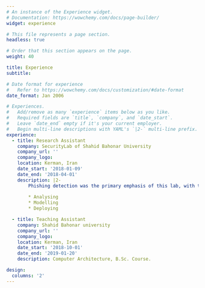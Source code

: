 ```yaml
---
# An instance of the Experience widget.
# Documentation: https://wowchemy.com/docs/page-builder/
widget: experience

# This file represents a page section.
headless: true

# Order that this section appears on the page.
weight: 40

title: Experience
subtitle:

# Date format for experience
#   Refer to https://wowchemy.com/docs/customization/#date-format
date_format: Jan 2006

# Experiences.
#   Add/remove as many `experience` items below as you like.
#   Required fields are `title`, `company`, and `date_start`.
#   Leave `date_end` empty if it's your current employer.
#   Begin multi-line descriptions with YAML's `|2-` multi-line prefix.
experience:
  - title: Research Assistant 
    company: SecurityLab of Shahid Bahonar University
    company_url: ''
    company_logo: 
    location: Kerman, Iran
    date_start: '2018-01-09'
    date_end: '2018-04-01'
    description: |2-
        Phishing detection was the primary emphasis of this lab, with tasks including:
        
        * Analysing
        * Modelling
        * Deploying

  - title: Teaching Assistant
    company: Shahid Bahonar university
    company_url: ''
    company_logo:
    location: Kerman, Iran
    date_start: '2018-10-01'
    date_end: '2019-01-20'
    description: Computer Architecture, B.Sc. Course.

design:
  columns: '2'
---
```


